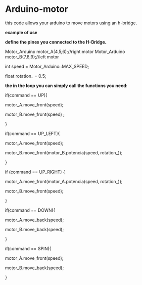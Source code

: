 # Arduino-motor
this code allows your arduino to move motors using an h-bridge.

**example of use**

**define the pines you connected to the H-Bridge.**

Motor_Arduino motor_A(4,5,6);//right motor
Motor_Arduino motor_B(7,8,9);//left motor

int speed = Motor_Arduino::MAX_SPEED;

float rotation_ = 0.5;

**the in the loop you can simply call the functions you need:**

if(command == UP){

motor_A.move_front(speed);

motor_B.move_front(speed) ;

}

if(command == UP_LEFT){

  motor_A.move_front(speed);
 
  motor_B.move_front(motor_B.potencia(speed, rotation_));

}

if (command == UP_RIGHT) {

  motor_A.move_front(motor_A.potencia(speed, rotation_));

  motor_B.move_front(speed);

}

if(command == DOWN){

  motor_A.move_back(speed);

  motor_B.move_back(speed);

}

if(command == SPIN){

  motor_A.move_front(speed);

  motor_B.move_back(speed);

}
